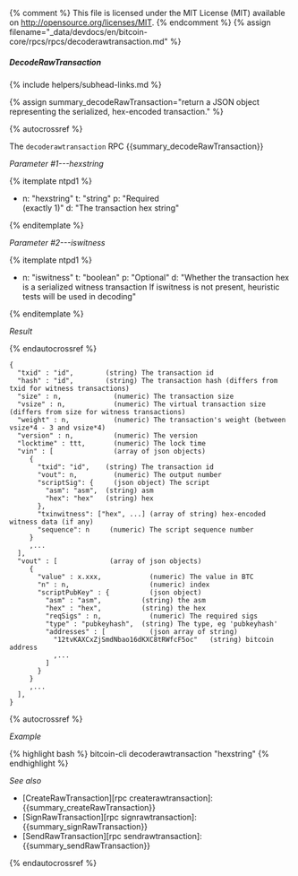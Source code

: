 {% comment %}
This file is licensed under the MIT License (MIT) available on
http://opensource.org/licenses/MIT.
{% endcomment %}
{% assign filename="_data/devdocs/en/bitcoin-core/rpcs/rpcs/decoderawtransaction.md" %}

##### DecodeRawTransaction
{% include helpers/subhead-links.md %}

{% assign summary_decodeRawTransaction="return a JSON object representing the serialized, hex-encoded transaction." %}

{% autocrossref %}

The `decoderawtransaction` RPC {{summary_decodeRawTransaction}}

*Parameter #1---hexstring*

{% itemplate ntpd1 %}
- n: "hexstring"
  t: "string"
  p: "Required<br>(exactly 1)"
  d: "The transaction hex string"

{% enditemplate %}

*Parameter #2---iswitness*

{% itemplate ntpd1 %}
- n: "iswitness"
  t: "boolean"
  p: "Optional"
  d: "Whether the transaction hex is a serialized witness transaction
       If iswitness is not present, heuristic tests will be used in decoding"

{% enditemplate %}

*Result*

{% endautocrossref %}

    {
      "txid" : "id",        (string) The transaction id
      "hash" : "id",        (string) The transaction hash (differs from txid for witness transactions)
      "size" : n,             (numeric) The transaction size
      "vsize" : n,            (numeric) The virtual transaction size (differs from size for witness transactions)
      "weight" : n,           (numeric) The transaction's weight (between vsize*4 - 3 and vsize*4)
      "version" : n,          (numeric) The version
      "locktime" : ttt,       (numeric) The lock time
      "vin" : [               (array of json objects)
         {
           "txid": "id",    (string) The transaction id
           "vout": n,         (numeric) The output number
           "scriptSig": {     (json object) The script
             "asm": "asm",  (string) asm
             "hex": "hex"   (string) hex
           },
           "txinwitness": ["hex", ...] (array of string) hex-encoded witness data (if any)
           "sequence": n     (numeric) The script sequence number
         }
         ,...
      ],
      "vout" : [             (array of json objects)
         {
           "value" : x.xxx,            (numeric) The value in BTC
           "n" : n,                    (numeric) index
           "scriptPubKey" : {          (json object)
             "asm" : "asm",          (string) the asm
             "hex" : "hex",          (string) the hex
             "reqSigs" : n,            (numeric) The required sigs
             "type" : "pubkeyhash",  (string) The type, eg 'pubkeyhash'
             "addresses" : [           (json array of string)
               "12tvKAXCxZjSmdNbao16dKXC8tRWfcF5oc"   (string) bitcoin address
               ,...
             ]
           }
         }
         ,...
      ],
    }

{% autocrossref %}

*Example*

{% highlight bash %}
bitcoin-cli decoderawtransaction "hexstring"
{% endhighlight %}

*See also*

* [CreateRawTransaction][rpc createrawtransaction]: {{summary_createRawTransaction}}
* [SignRawTransaction][rpc signrawtransaction]: {{summary_signRawTransaction}}
* [SendRawTransaction][rpc sendrawtransaction]: {{summary_sendRawTransaction}}

{% endautocrossref %}
